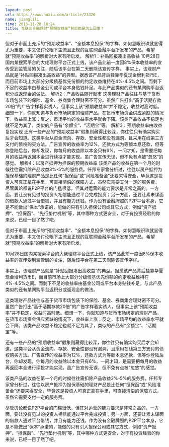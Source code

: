 ```yaml
---
layout: post
url: https://www.huxiu.com/article/23326
name: jianglili
time: 2013-11-28 16:24
title: 互联网金融理财“预期收益率”背后都是怎么回事？
---
```

但对于市面上充斥的“预期收益率”、“全额本息担保”的字样，如何慧眼识珠就显得尤为重要，本文仅讨论眼下主流且正规的互联网金融平台所发布的产品，希望就“预期收益率”的解析对大家有所启发。 解析1：补贴回报凑出高收益 10月28日国内某搜索平台的大佬理财平台正式上线，该产品此前一度因8%保本收益率的宣传受到监管层的关注，随后该平台在第二天删除该宣传字样。 事实上，该理财产品就是“补贴回报凑出高收益”的典型。据悉该产品背后挂靠华夏现金增利货币E，而目前市场上大部分分级债基优先份额的约定收益维持在4%-4.5%之间。而剩下不足的收益率由基金公司或平台本身贴钱补足。与此产品类似的还有某网购平台返积分或返现金的做法。 解析2：产品收益随行就市 这类理财产品往往与基于货币市场包装下的保险、基金、券商集合理财密不可分。虽然广告打出“高于活期存款20倍”的广告字样着实诱人，但事实上该“预期收益率”并不稳定，收益时高时低。细想一下，你就知道与货币市场绑定的理财产品，在货币市场资金供应紧缺的情况下，收益率上涨；反之，市场平均的收益率水平就会下降。该类产品收益不稳定也就不足为其了，类似的产品有“余额宝”、“活期宝”等。 解析3：预期收益率由收益复投实现 还有一些产品的“预期收益率”假象则藏得比较深，你往往只有确实购买后才会知道。这类平台从资金流向、存款、安全性都没有漏洞，且采用在线第三方支付的债权购买方法。广告宣传的收益率为12%，还款方式为等额本息还款，但等你登陆后台，你却发现，你每月的收益除以本金只有6%，一问才知，是需要把每月的收益再返回本金进行续投才能实现。虽广告宣传无误，但不免有点被“忽悠”的感觉。 解析4：以房产抵押为担保的预期收益率 该类产品的收益在第一个月的时候往往需扣除产品收益3%-5%的服务费。仟邦专家曾分析过，往往以房产抵押为担保基础的理财产品是比任何“担保函”或“风险准备金”还要来得安全，毕竟这是投资人可真正拿在手里，可直接清偿的保障方式，虽然它需要支付一定的服务费。 尽管舆论都说P2P平台的门槛很低，但其对运营的能力要求是非常之高的。一方面，要让没有见过的投资人相信能通过平台完成投资；另一方面，还要让素未谋面的借款人通过平台借钱，并且有能力还钱。作为没有金融牌照的P2P平台本身，它是不能做出“保本”承诺的，能做的只有引入担保公司或其它方式，例如“资产抵押“、“担保函”、“先行垫付机制”等，其中哪种方式更安全，对于有投资经验的你来说，已经一目了然了吧。

但对于市面上充斥的“预期收益率”、“全额本息担保”的字样，如何慧眼识珠就显得尤为重要，本文仅讨论眼下主流且正规的互联网金融平台所发布的产品，希望就“预期收益率”的解析对大家有所启发。

10月28日国内某搜索平台的大佬理财平台正式上线，该产品此前一度因8%保本收益率的宣传受到监管层的关注，随后该平台在第二天删除该宣传字样。

事实上，该理财产品就是“补贴回报凑出高收益”的典型。据悉该产品背后挂靠华夏现金增利货币E，而目前市场上大部分分级债基优先份额的约定收益维持在4%-4.5%之间。而剩下不足的收益率由基金公司或平台本身贴钱补足。与此产品类似的还有某网购平台返积分或返现金的做法。

这类理财产品往往与基于货币市场包装下的保险、基金、券商集合理财密不可分。虽然广告打出“高于活期存款20倍”的广告字样着实诱人，但事实上该“预期收益率”并不稳定，收益时高时低。细想一下，你就知道与货币市场绑定的理财产品，在货币市场资金供应紧缺的情况下，收益率上涨；反之，市场平均的收益率水平就会下降。该类产品收益不稳定也就不足为其了，类似的产品有“余额宝”、“活期宝”等。

还有一些产品的“预期收益率”假象则藏得比较深，你往往只有确实购买后才会知道。这类平台从资金流向、存款、安全性都没有漏洞，且采用在线第三方支付的债权购买方法。广告宣传的收益率为12%，还款方式为等额本息还款，但等你登陆后台，你却发现，你每月的收益除以本金只有6%，一问才知，是需要把每月的收益再返回本金进行续投才能实现。虽广告宣传无误，但不免有点被“忽悠”的感觉。

该类产品的收益在第一个月的时候往往需扣除产品收益3%-5%的服务费。仟邦专家曾分析过，往往以房产抵押为担保基础的理财产品是比任何“担保函”或“风险准备金”还要来得安全，毕竟这是投资人可真正拿在手里，可直接清偿的保障方式，虽然它需要支付一定的服务费。

尽管舆论都说P2P平台的门槛很低，但其对运营的能力要求是非常之高的。一方面，要让没有见过的投资人相信能通过平台完成投资；另一方面，还要让素未谋面的借款人通过平台借钱，并且有能力还钱。作为没有金融牌照的P2P平台本身，它是不能做出“保本”承诺的，能做的只有引入担保公司或其它方式，例如“资产抵押“、“担保函”、“先行垫付机制”等，其中哪种方式更安全，对于有投资经验的你来说，已经一目了然了吧。

